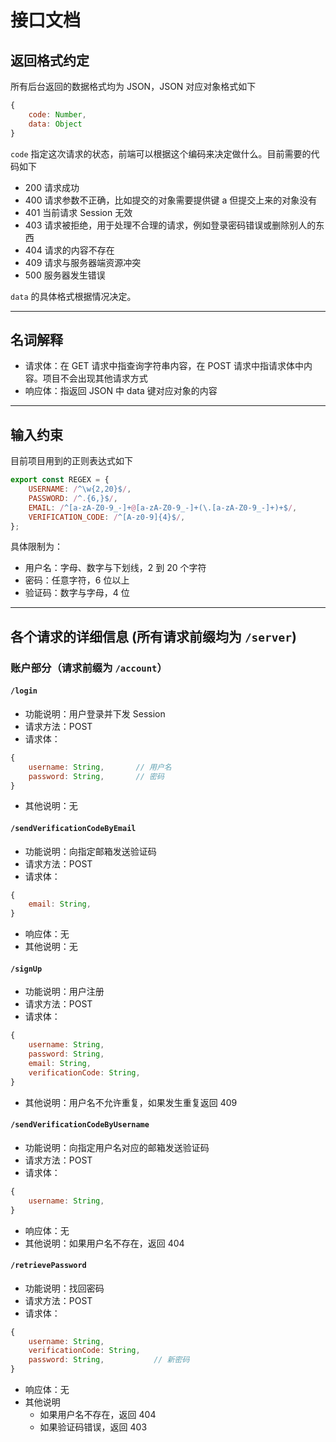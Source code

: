 # 接口文档

## 返回格式约定

所有后台返回的数据格式均为 JSON，JSON 对应对象格式如下

```js
{
    code: Number,
    data: Object
}
```

`code` 指定这次请求的状态，前端可以根据这个编码来决定做什么。目前需要的代码如下

- 200 请求成功
- 400 请求参数不正确，比如提交的对象需要提供键 a 但提交上来的对象没有
- 401 当前请求 Session 无效
- 403 请求被拒绝，用于处理不合理的请求，例如登录密码错误或删除别人的东西
- 404 请求的内容不存在
- 409 请求与服务器端资源冲突
- 500 服务器发生错误

`data` 的具体格式根据情况决定。

---

## 名词解释

- 请求体：在 GET 请求中指查询字符串内容，在 POST 请求中指请求体中内容。项目不会出现其他请求方式
- 响应体：指返回 JSON 中 data 键对应对象的内容

---

## 输入约束

目前项目用到的正则表达式如下

```js
export const REGEX = {
    USERNAME: /^\w{2,20}$/,
    PASSWORD: /^.{6,}$/,
    EMAIL: /^[a-zA-Z0-9_-]+@[a-zA-Z0-9_-]+(\.[a-zA-Z0-9_-]+)+$/,
    VERIFICATION_CODE: /^[A-z0-9]{4}$/,
};
```

具体限制为：

- 用户名：字母、数字与下划线，2 到 20 个字符
- 密码：任意字符，6 位以上
- 验证码：数字与字母，4 位

---

## 各个请求的详细信息 (所有请求前缀均为 `/server`)

### 账户部分（请求前缀为 `/account`）

#### `/login`

- 功能说明：用户登录并下发 Session
- 请求方法：POST
- 请求体：
```js
{
    username: String,       // 用户名
    password: String,       // 密码
}
```
- 其他说明：无

#### `/sendVerificationCodeByEmail`

- 功能说明：向指定邮箱发送验证码
- 请求方法：POST
- 请求体：
```js
{
    email: String,
}
```
- 响应体：无
- 其他说明：无

#### `/signUp`

- 功能说明：用户注册
- 请求方法：POST
- 请求体：
```js
{
    username: String,
    password: String,
    email: String,
    verificationCode: String,
}
```
- 其他说明：用户名不允许重复，如果发生重复返回 409

#### `/sendVerificationCodeByUsername`

- 功能说明：向指定用户名对应的邮箱发送验证码
- 请求方法：POST
- 请求体：
```js
{
    username: String,
}
```
- 响应体：无
- 其他说明：如果用户名不存在，返回 404

#### `/retrievePassword`

- 功能说明：找回密码
- 请求方法：POST
- 请求体：
```js
{
    username: String,
    verificationCode: String,
    password: String,           // 新密码
}
```
- 响应体：无
- 其他说明
  - 如果用户名不存在，返回 404
  - 如果验证码错误，返回 403